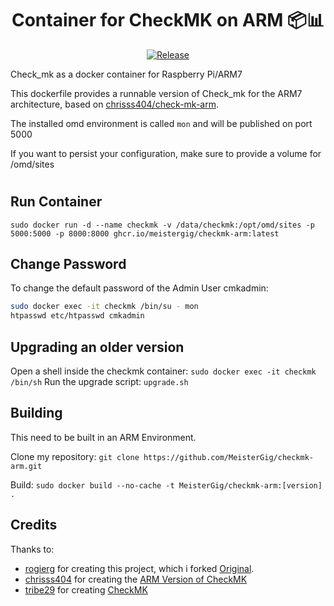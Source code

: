 <div align="center">
    <h1>Container for CheckMK on ARM 📦📊</h1>
    
    
[![Release](https://github.com/MeisterGig/checkmk-arm/actions/workflows/publish.yml/badge.svg)](https://github.com/MeisterGig/checkmk-arm/actions/workflows/publish.yml)
</div>




Check_mk as a docker container for Raspberry Pi/ARM7

This dockerfile provides a runnable version of Check_mk for the ARM7 architecture, based on [chrisss404/check-mk-arm]().

The installed omd environment is called `mon` and will be published on port 5000

If you want to persist your configuration, make sure to provide a volume for /omd/sites

#

## Run Container
`sudo docker run -d --name checkmk -v /data/checkmk:/opt/omd/sites -p 5000:5000 -p 8000:8000 ghcr.io/meistergig/checkmk-arm:latest`

## Change Password
To change the default password of the Admin User cmkadmin:

``` bash 
sudo docker exec -it checkmk /bin/su - mon
htpasswd etc/htpasswd cmkadmin
```

## Upgrading an older version
Open a shell inside the checkmk container:
`sudo docker exec -it checkmk /bin/sh`
Run the upgrade script:
`upgrade.sh`

## Building
This need to be built in an ARM Environment.

Clone my repository:
`git clone https://github.com/MeisterGig/checkmk-arm.git`

Build:
`sudo docker build --no-cache -t MeisterGig/checkmk-arm:[version] .`

## Credits

Thanks to:
- [rogierg](https://github.com/rogierg) for creating this project, which i forked [Original](https://github.com/rogierg/rpi-checkmk).
- [chrisss404](https://github.com/chrisss404) for creating the [ARM Version of CheckMK](https://github.com/chrisss404/check-mk-arm)
- [tribe29](https://github.com/tribe29) for creating [CheckMK](https://github.com/tribe29/checkmk) 


